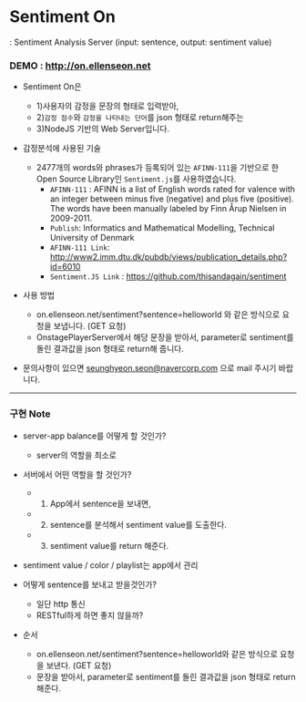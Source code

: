 # Sentiment On
: Sentiment Analysis Server (input: sentence, output: sentiment value)

### DEMO : http://on.ellenseon.net

- Sentiment On은  
	- 1)사용자의 감정을 문장의 형태로 입력받아, 
	- 2)`감정 점수`와 `감정을 나타내는 단어`를 json 형태로 return해주는 
	- 3)NodeJS 기반의 Web Server입니다.

- 감정분석에 사용된 기술
	- 2477개의 words와 phrases가 등록되어 있는 `AFINN-111`을 기반으로 한 Open Source Library인 `Sentiment.js`를 사용하였습니다.
		- `AFINN-111` : AFINN is a list of English words rated for valence with an integer
between minus five (negative) and plus five (positive). The words have
been manually labeled by Finn Årup Nielsen in 2009-2011. 
		-  `Publish`: Informatics and Mathematical Modelling, Technical University of Denmark	
		-  `AFINN-111 Link`: http://www2.imm.dtu.dk/pubdb/views/publication_details.php?id=6010
		- `Sentiment.JS Link` : https://github.com/thisandagain/sentiment 
- 사용 방법
	- on.ellenseon.net/sentiment?sentence=helloworld 와 같은 방식으로 요청을 보냅니다. (GET 요청)
	- OnstagePlayerServer에서 해당 문장을 받아서, parameter로 sentiment를 돌린 결과값을 json 형태로 return해 줍니다.

- 문의사항이 있으면 seunghyeon.seon@navercorp.com 으로 mail 주시기 바랍니다.

- - -

### 구현 Note

- server-app balance를 어떻게 할 것인가?
	- server의 역할을 최소로 

- 서버에서 어떤 역할을 할 것인가?
	- 1) App에서 sentence을 보내면,
	- 2) sentence를 분석해서 sentiment value를 도출한다.
	- 3) sentiment value를 return 해준다.

- sentiment value / color / playlist는 app에서 관리

- 어떻게 sentence를 보내고 받을것인가?
	- 일단 http 통신
	- RESTful하게 하면 좋지 않을까?

- 순서
	- on.ellenseon.net/sentiment?sentence=helloworld와 같은 방식으로 요청을 보낸다. (GET 요청)
	- 문장을 받아서, parameter로 sentiment를 돌린 결과값을 json 형태로 return해준다.

